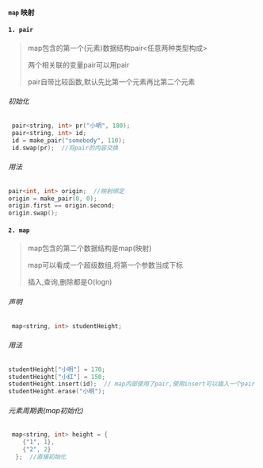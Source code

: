 #### `map` 映射



#### `1. pair`

>  map包含的第一个(元素)数据结构pair<任意两种类型构成>
>
>   两个相关联的变量pair可以用pair
>
>   pair自带比较函数,默认先比第一个元素再比第二个元素



###### 初始化

```c++
 pair<string, int> pr("小明", 180);
 pair<string, int> id;
 id = make_pair("somebody", 110);
 id.swap(pr);  //将pair的内容交换
```

###### 用法

```c++
pair<int, int> origin;  //映射绑定
origin = make_pair(0, 0);
origin.first == origin.second;
origin.swap();
```



#### `2. map`

> map包含的第二个数据结构是map(映射)
>
>   map可以看成一个超级数组,将第一个参数当成下标
>
>   插入,查询,删除都是O(logn)

###### 声明

```c++
 map<string, int> studentHeight;
```

###### 用法

```c++
studentHeight["小明"] = 170;
studentHeight["小红"] = 150;
studentHeight.insert(id);  // map内部使用了pair,使用insert可以插入一个pair
studentHeight.erase("小明");
```

###### 元素周期表(map初始化)

```c++
 map<string, int> height = {
    {"1", 1}, 
    {"2", 2}
  };  //直接初始化
```